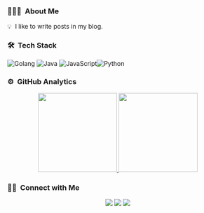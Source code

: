 <!-- ## 👋 &nbsp;Hey there! I'm Kenny -->

### 👨🏻‍💻 &nbsp;About Me

💡 &nbsp;I like to write posts in my blog.

### 🛠 &nbsp;Tech Stack

![Golang](https://img.shields.io/badge/-Go-05122A?style=flat&logo=go)&nbsp;![Java](https://img.shields.io/badge/-Java-05122A?style=flat&logo=Java&logoColor=FFA518)&nbsp;![JavaScript](https://img.shields.io/badge/-JavaScript-05122A?style=flat&logo=javascript)![Python](https://img.shields.io/badge/-Python-05122A?style=flat&logo=python)

### ⚙️ &nbsp;GitHub Analytics

<p align="center">
<a href="https://github.com/KennyChenFight">
  <img height="180em" src="https://github-readme-stats-eight-theta.vercel.app/api?username=KennyChenFight&show_icons=true&theme=algolia&include_all_commits=true&count_private=true"/>
  <img height="180em" src="https://github-readme-stats-eight-theta.vercel.app/api/top-langs/?username=KennyChenFight&layout=compact&langs_count=4&&hide=OpenEdge ABL,html,TeX,C#,JupyterNotebook&theme=algolia"/>
</a>
</p>


### 🤝🏻 &nbsp;Connect with Me

<p align="center">
<a href="mailto:kennychen851228@gmail.com"><img src="https://img.shields.io/badge/-kennychen851228@gmail.com-D14836?style=flat&logo=Gmail&logoColor=white"/></a>
<a href="https://facebook.com/kennychenfight"><img src="https://img.shields.io/badge/-@kennychenfight-1877F2?style=flat&logo=Facebook&logoColor=white"/></a>
<a href="https://blog.kennycoder.io"><img src="https://img.shields.io/badge/-@MyBlog-1769FF?style=flat&logo=Blog&logoColor=white"/></a>
</p>

